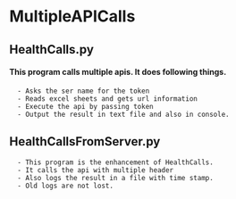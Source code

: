 # MultipleAPICalls
## HealthCalls.py
#### This program calls multiple apis. It does following things. 
      - Asks the ser name for the token
      - Reads excel sheets and gets url information
      - Execute the api by passing token
      - Output the result in text file and also in console. 


## HealthCallsFromServer.py
      - This program is the enhancement of HealthCalls. 
      - It calls the api with multiple header
      - Also logs the result in a file with time stamp. 
      - Old logs are not lost. 
